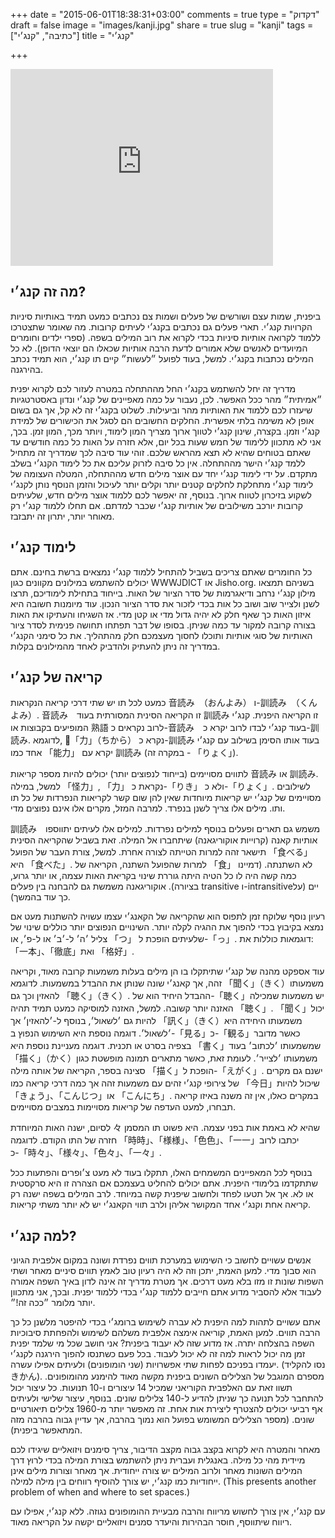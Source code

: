+++
date = "2015-06-01T18:38:31+03:00"
comments = true
type = "דקדוק"
draft = false
image = "images/kanji.jpg"
share = true
slug = "kanji"
tags = ["כתיבה", "קנג׳י"]
title = "קנג׳י"

+++

<iframe width="420" height="315" src="https://www.youtube.com/embed/_aorJUkr06c?rel=0" frameborder="0" allowfullscreen></iframe>

## מה זה קנג׳י? ##

ביפנית, שמות עצם ושורשים של פעלים ושמות צם נכתבים כמעט תמיד באותיות סיניות הקרויות קנג׳י. תארי פעלים גם נכתבים בקנג׳י לעיתים קרובות. מה שאומר שתצטרכו ללמוד לקרואה אותיות סיניות בכדי לקרוא את רוב המילים בשפה. (ספרי ילדים וחומרים המיועדים לאנשים שלא אמורים לדעת הרבה אותיות שכאלו הם יוצאי הדופן). לא כל המילים נכתבות בקנג׳י. למשל, בעוד לפועל ״לעשות״ קיים תו קנג׳י, הוא תמיד נכתב בהירגנה.

מדריך זה יחל להשתמש בקנג׳י החל מההתחלה במטרה לעזור לכם לקרוא יפנית ״אמיתית״ מהר ככל האפשר. לכן, נעבור על כמה מאפיינים של קנג׳י ונדון באסטרטגיות שיעזרו לכם ללמוד את האותיות מהר וביעילות. לשלוט בקנג׳י זה לא קל, אך גם בשום אופן לא משימה בלתי אפשרית. החלקים החשובים הם לסגל את הכישורים של למידת קנג׳י וזמן. בקצרה, שינון קנג׳י לטווך ארוך מצריך המון לימוד, ויותר מכך, המון זמן. בכך, אני לא מתכוון ללימוד של חמש שעות בכל יום, אלא חזרה על האות כל כמה חודשים עד שאתם בטוחים שהיא לא תצא מהראש שלכם. זוהי עוד סיבה לכך שמדריך זה מתחיל ללמד קנג׳י הישר מההתחלה. אין כל סיבה לזרוק עליכם את כל לימוד הקנג׳י בשלב מתקדם. על ידי לימוד קנג׳י יחד עם אוצר מילים חדש מההתחלה, המטלה העצומה של לימוד קנג׳י מתחלקת לחלקים קטנים יותר וקלים יותר לעיכול והזמן הנוסף נותן לקנג׳י לשקוע בזיכרון לטווח ארוך. בנוסף, זה יאפשר לכם ללמוד אוצר מילים חדש, שלעיתים קרובות יורכב משילובים של אותיות קנג׳י שכבר למדתם. אם תחלו ללמוד קנג׳י רק מאוחר יותר, יתרון זה יתבזבז.

## לימוד קנג׳י ##

כל החומרים שאתם צריכים בשביל להתחיל ללמוד קנג׳י נמצאים ברשת בחינם. אתם יכולים להשתמש במילונים מקוונים כגון WWWJDICT או Jisho.org. בשניהם תמצאו מילון קנג׳י נרחב ודיאגרמות של סדר הציור של האות. בייחוד בתחילת לימודיכם, תרצו לשנן ולצייר שוב ושוב כל אות בכדי לזכור את סדר הציור הנכון. עוד מיומנות חשובה היא איזון האות כך שאף חלק לא יהיה גדול מדי או קטן מדי. אז השגיחו והעתיקו את האות בצורה קרובה למקור עד כמה שניתן. בסופו של דבר תפתחו תחושה פנימית לסדר ציור האותיות של סוגי אותיות ותוכלו לחסוך מעצמכם חלק מהתהליך. את כל סימני הקנג׳י במדריך זה ניתן להעתיק ולהדביק לאחד מהמילונים בקלות.

## קריאה של קנג׳י ##

כמעט לכל תו יש שתי דרכי קריאה הנקראות 音読み　（おんよみ） ו-訓読み　（くんよみ）. 音読み　זו הקריאה הסינית המסורתית בעוד 訓読み זו הקריאה היפנית. קנג׳י המופיעים בקבוצות או 熟語 לרוב נקראים כ-音読み　בעוד קנג׳י לבדו לרוב יקרא כ-訓読み. לדוגמא, 「力」（ちから） נקרא כ-訓読み בעוד אותו הסימן בשילוב עם קנג׳י אחד כמו 「能力」 יקרא עם 訓読み (במקרה זה - 「りょく」).

לתווים מסויימים (בייחוד לנפוצים יותר) יכולים להיות מספר קריאות 音読み או 訓読み. למשל, במילה 「怪力」, 「力」 נקראת כ-「りき」 ולא כ-「りょく」. לשילובים מסויימים של קנג׳י יש קריאות מיוחדות שאין להן שום קשר לקריאות הנפרדות של כל תו ותו. מילים אלו צריך לשנן בנפרד. למרבה המזל, מקרים אלו אינם נפוצים מדי.

訓読み　משמש גם תארים ופעלים בנוסף למילים נפרדות. למילים אלו לעיתים יתווספו אותיות קאנה (קרוייות אוקוריגאנה) שיתחברו אל המילה. זאת בשביל שהקריאה הסינית תישאר זהה למרות הטייתה לצורה אחרת. למשל, צורת העבר של הפועל 「食べる」היא 「食べた」. למרות שהפועל השתנה, הקריאה של 「食」 לא השתנתה. (דמיינו כמה קשה היה לו כל הטיה היתה גוררת שינוי בקריאת האות עצמה, או יותר גרוע, בציורה). אוקוריגאנה משמשת גם להבחנה בין פעלים transitive ו-intransitiveיים (על כך עוד בהמשך).

רעיון נוסף שלוקח זמן לתפוס הוא שהקריאה של הקאנג׳י עצמו עשויה להשתנות מעט אם נמצא בקיבוץ בכדי להפוך את ההגיה לקלה יותר. השינויים הנפוצים יותר כוללים שינוי של צליל ׳ה׳ ל-׳ב׳ או ל-פ׳, או 「つ」 שלעיתים הופכת ל-「っ」. דוגמאות כוללות את: 「一本」、「徹底」ואת 「格好」.

עוד אספקט מהנה של קנג׳י שתיתקלו בו הן מילים בעלות משמעות קרובה מאוד, וקריאה זהה, אך קאנג׳י שונה שנותן את ההבדל במשמעות. לדוגמא 「聞く」（きく）משמעותו להאזין וכך גם 「聴く」（きく）. ההבדל היחיד הוא של-「聴く」יש משמעות שמכילה האזנה יותר קשובה. למשל, האזנה למוסיקה כמעט תמיד תהיה 「聴く」. 「聞く」יכול להיות גם ׳לשאול׳, בנוסף ל-׳להאזין׳ אך 「訊く」（きく）משמעותו היחידה היא ׳לשאול׳. דוגמה נוספת היא השימוש הנפוץ ב-「見る」כ-「観る」כאשר מדובר בצפיה בסרט או תכנית. דוגמה מעניינת נוספת היא 「書く」שמשמעותו ׳לכתוב׳ בעוד 「描く」（かく）משמעותו ׳לצייר׳. לעומת זאת, כאשר מתארים תמונה מופשטת כגון סצינה בספר, הקריאה של אותה מילה 「描く」הופכת ל-「えがく」. ישנם גם מקרים של צירופי קנג׳י זהים עם משמעות זהה אך כמה דרכי קריאה כמו 「今日」שיכול להיות 「きょう」、「こんじつ」או 「こんにち」. במקרים כאלו, אין זה משנה באיזו קריאה תבחרו, למעט העדפה של קריאות מסויימות במצבים מסויימים.

לסיום, ישנה האות המיוחדת 々 שהיא לא באמת אות בפני עצמה. היא פשוט תו המסמן חזרה של התו הקודם. לדוגמה 「時時」、「様様」、「色色」、「一一」יכתבו לרוב כ-「時々」、「様々」、「色々」、「一々」.

בנוסף לכל המאפיינים המשמחים האלו, תתקלו בעוד לא מעט צ׳ופרים והפתעות ככל שתתקדמו בלימודי היפנית. אתם יכולים להחליט בעצמכם אם הצהרה זו היא סרקסטית או לא. אך אל תטעו לפחד ולחשוב שיפנית קשה במיוחד. לרב המילים בשפה ישנה רק קריאה אחת וקנג׳י אחד המקושר אליהן ולרב תווי הקאנג׳י יש לא יותר משתי קריאות.


## למה קנג׳י? ##

אנשים עשויים לחשוב כי השימוש במערכת תווים נפרדת ושונה במקום אלפבית הגיוני הוא סבוך מדי. למען האמת, יתכן וזה לא היה רעיון טוב לאמץ תווים סיניים מאחר ושתי השפות שונות זו מזו בלא מעט דרכים. אך מטרת מדריך זה אינה לדון באיך השפה אמורה לעבוד אלא להסביר מדוע אתם חייבים ללמוד קנג׳י בכדי ללמוד יפנית. ובכך, אני מתכוון יותר מלומר ״ככה זה!״.

אתם עשויים לתהות למה היפנית לא עברה לשימוש ברומג׳י בכדי להיפטר מלשנן כל כך הרבה תווים. למען האמת, קוריאה אימצה אלפבית משלהם לשימוש ולהפחתת סיבוכיות השפה בהצלחה יתרה. אז מדוע שזה לא יעבוד ביפנית? אני חושב שכל מי שלמד יפנית זמן מה יכול לראות למה זה לא יכול לעבוד. בכל פעם כשתנסו להפוך הירגנה לקנג׳י יעמדו בפניכם לפחות שתי אפשרויות (שני הומופונים) ולעיתים אפילו עשרה. (נסו להקליד きかん). מספרם המוגבל של הצלילים השונים ביפנית מקשה מאוד להימנע מהומופונים. תשוו זאת עם האלפבית הקוריאני שמכיל 14 עיצורים ו-10 תנועות. כל עיצור יכול להתחבר לכל תנועה כך שניתן להדיע ל-140 צלילים שונים. בנוסף, עיצור שלישי ולעיתים אף רביעי יכולים להצטרף ליצירת אות אחת. זה מאפשר יותר מ-1960 צלילים תיאורטיים שונים. (מספר הצלילים המשומש בפועל הוא נמוך בהרבה, אך עדיין גבוה בהרבה מזה המתאפשר ביפנית).

מאחר והמטרה היא לקרוא בקצב גבוה מקצב הדיבור, צריך סימנים ויזואליים שיגידו לכם מיידית מהי כל מילה. באנגלית ועברית ניתן להשתמש בצורת המילה בכדי לרוץ דרך המילים השונות מאחר ולרוב המילים יש צורה ייחודית. אך מאחר וצורות מילים אינן ייחודיות כמו קנג׳י, יש צורך להוסיף רווחים בין מילה למילה. (This presents another problem of when and where to set spaces.)

עם קנג׳י, אין צורך לחשוש מריווח והרבה מבעיית ההומופונים נגוזה. ללא קנג׳י, אפילו עם ריווח שיתווסף, חוסר הבהירות והיעדר סמנים ויזואליים יקשה על הקריאה מאוד.
